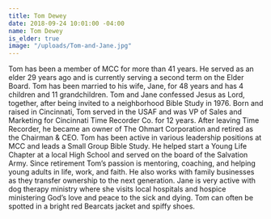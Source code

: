 ```yaml
---
title: Tom Dewey
date: 2018-09-24 10:01:00 -04:00
name: Tom Dewey
is_elder: true
image: "/uploads/Tom-and-Jane.jpg"
---
```


Tom has been a member of MCC for more than 41 years. He served as an elder 29 years ago and is currently serving a second term on the Elder Board. Tom has been married to his wife, Jane, for 48 years and has 4 children and 11 grandchildren. Tom and Jane confessed Jesus as Lord, together, after being invited to a neighborhood Bible Study in 1976. Born and raised in Cincinnati, Tom served in the USAF and was VP of Sales and Marketing for Cincinnati Time Recorder Co. for 12 years. After leaving Time Recorder, he became an owner of The Ohmart Corporation and retired as the Chairman & CEO. Tom has been active in various leadership positions at MCC and leads a Small Group Bible Study. He helped start a Young Life Chapter at a local High School and served on the board of the Salvation Army. Since retirement Tom’s passion is mentoring, coaching, and helping young adults in life, work, and faith. He also works with family businesses as they transfer ownership to the next generation. Jane is very active with dog therapy ministry where she visits local hospitals and hospice ministering God’s love and peace to the sick and dying. Tom can often be spotted in a bright red Bearcats jacket and spiffy shoes.
